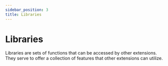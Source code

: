 ```yaml
---
sidebar_position: 3
title: Libraries
---
```


Libraries
=========
Libraries are sets of functions that can be accessed by other extensions. They serve to offer a collection of features that other extensions can utilize.

